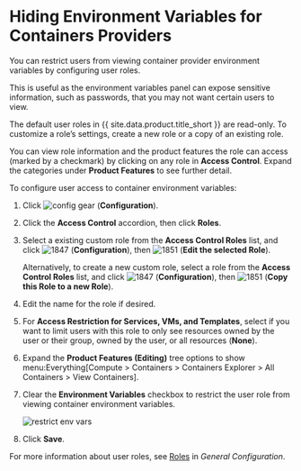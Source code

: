 # Hiding Environment Variables for Containers Providers

You can restrict users from viewing container provider environment
variables by configuring user roles.

This is useful as the environment variables panel can expose sensitive
information, such as passwords, that you may not want certain users to
view.

<div class="note">

The default user roles in {{ site.data.product.title_short }} are read-only. To
customize a role’s settings, create a new role or a copy of an existing
role.

</div>

You can view role information and the product features the role can
access (marked by a checkmark) by clicking on any role in **Access
Control**. Expand the categories under **Product Features** to see
further detail.

To configure user access to container environment variables:

1.  Click ![config gear](../images/config-gear.png) (**Configuration**).

2.  Click the **Access Control** accordion, then click **Roles**.

3.  Select a existing custom role from the **Access Control Roles**
    list, and click ![1847](../images/1847.png) (**Configuration**), then
    ![1851](../images/1851.png) (**Edit the selected Role**).

    Alternatively, to create a new custom role, select a role from the
    **Access Control Roles** list, and click ![1847](../images/1847.png)
    (**Configuration**), then ![1851](../images/1851.png) (**Copy this
    Role to a new Role**).

4.  Edit the name for the role if desired.

5.  For **Access Restriction for Services, VMs, and Templates**, select
    if you want to limit users with this role to only see resources
    owned by the user or their group, owned by the user, or all
    resources (**None**).

6.  Expand the **Product Features (Editing)** tree options to show
    menu:Everything\[Compute \> Containers \> Containers Explorer \> All
    Containers \> View Containers\].

7.  Clear the **Environment Variables** checkbox to restrict the user
    role from viewing container environment variables.

    ![restrict env vars](../images/restrict_env_vars.png)

8.  Click **Save**.

For more information about user roles, see
[Roles](https://access.redhat.com/documentation/en-us/red_hat_cloudforms/4.7/html-single/general_configuration/#roles)
in *General Configuration*.
